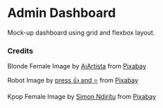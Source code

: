 # Admin Dashboard

Mock-up dashboard using grid and flexbox layout.

### Credits

Blonde Female Image by <a href="https://pixabay.com/users/aiartista-1017040/?utm_source=link-attribution&utm_medium=referral&utm_campaign=image&utm_content=8770674">AiArtista</a> from <a href="https://pixabay.com//?utm_source=link-attribution&utm_medium=referral&utm_campaign=image&utm_content=8770674">Pixabay</a>

Robot Image by <a href="https://pixabay.com/users/promptermalaya-731298/?utm_source=link-attribution&utm_medium=referral&utm_campaign=image&utm_content=8499659">press 👍 and ⭐</a> from <a href="https://pixabay.com//?utm_source=link-attribution&utm_medium=referral&utm_campaign=image&utm_content=8499659">Pixabay</a>

Kpop Female Image by <a href="https://pixabay.com/users/simondiritu-40671341/?utm_source=link-attribution&utm_medium=referral&utm_campaign=image&utm_content=8388019">Simon Ndiritu</a> from <a href="https://pixabay.com//?utm_source=link-attribution&utm_medium=referral&utm_campaign=image&utm_content=8388019">Pixabay</a>